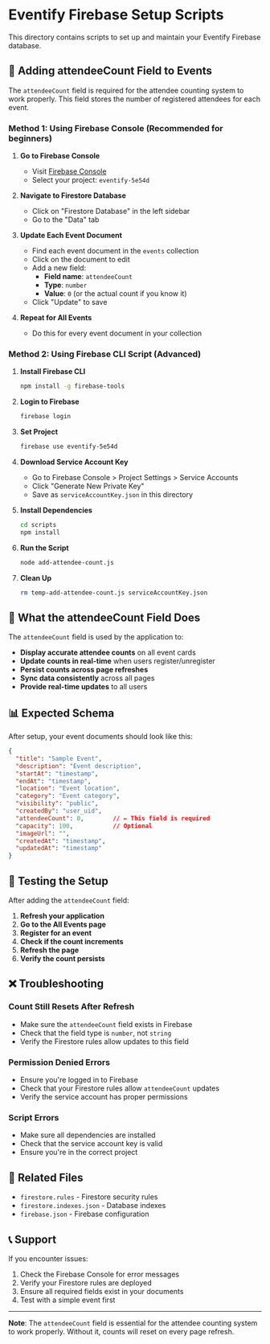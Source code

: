 # Eventify Firebase Setup Scripts

This directory contains scripts to set up and maintain your Eventify Firebase database.

## 🚀 Adding attendeeCount Field to Events

The `attendeeCount` field is required for the attendee counting system to work properly. This field stores the number of registered attendees for each event.

### Method 1: Using Firebase Console (Recommended for beginners)

1. **Go to Firebase Console**
   - Visit [Firebase Console](https://console.firebase.google.com/)
   - Select your project: `eventify-5e54d`

2. **Navigate to Firestore Database**
   - Click on "Firestore Database" in the left sidebar
   - Go to the "Data" tab

3. **Update Each Event Document**
   - Find each event document in the `events` collection
   - Click on the document to edit
   - Add a new field:
     - **Field name**: `attendeeCount`
     - **Type**: `number`
     - **Value**: `0` (or the actual count if you know it)
   - Click "Update" to save

4. **Repeat for All Events**
   - Do this for every event document in your collection

### Method 2: Using Firebase CLI Script (Advanced)

1. **Install Firebase CLI**
   ```bash
   npm install -g firebase-tools
   ```

2. **Login to Firebase**
   ```bash
   firebase login
   ```

3. **Set Project**
   ```bash
   firebase use eventify-5e54d
   ```

4. **Download Service Account Key**
   - Go to Firebase Console > Project Settings > Service Accounts
   - Click "Generate New Private Key"
   - Save as `serviceAccountKey.json` in this directory

5. **Install Dependencies**
   ```bash
   cd scripts
   npm install
   ```

6. **Run the Script**
   ```bash
   node add-attendee-count.js
   ```

7. **Clean Up**
   ```bash
   rm temp-add-attendee-count.js serviceAccountKey.json
   ```

## 🔧 What the attendeeCount Field Does

The `attendeeCount` field is used by the application to:

- **Display accurate attendee counts** on all event cards
- **Update counts in real-time** when users register/unregister
- **Persist counts across page refreshes**
- **Sync data consistently** across all pages
- **Provide real-time updates** to all users

## 📊 Expected Schema

After setup, your event documents should look like this:

```json
{
  "title": "Sample Event",
  "description": "Event description",
  "startAt": "timestamp",
  "endAt": "timestamp",
  "location": "Event location",
  "category": "Event category",
  "visibility": "public",
  "createdBy": "user_uid",
  "attendeeCount": 0,        // ← This field is required
  "capacity": 100,           // Optional
  "imageUrl": "",
  "createdAt": "timestamp",
  "updatedAt": "timestamp"
}
```

## 🧪 Testing the Setup

After adding the `attendeeCount` field:

1. **Refresh your application**
2. **Go to the All Events page**
3. **Register for an event**
4. **Check if the count increments**
5. **Refresh the page**
6. **Verify the count persists**

## ❌ Troubleshooting

### Count Still Resets After Refresh
- Make sure the `attendeeCount` field exists in Firebase
- Check that the field type is `number`, not `string`
- Verify the Firestore rules allow updates to this field

### Permission Denied Errors
- Ensure you're logged in to Firebase
- Check that your Firestore rules allow `attendeeCount` updates
- Verify the service account has proper permissions

### Script Errors
- Make sure all dependencies are installed
- Check that the service account key is valid
- Ensure you're in the correct project

## 🔗 Related Files

- `firestore.rules` - Firestore security rules
- `firestore.indexes.json` - Database indexes
- `firebase.json` - Firebase configuration

## 📞 Support

If you encounter issues:

1. Check the Firebase Console for error messages
2. Verify your Firestore rules are deployed
3. Ensure all required fields exist in your documents
4. Test with a simple event first

---

**Note**: The `attendeeCount` field is essential for the attendee counting system to work properly. Without it, counts will reset on every page refresh.
